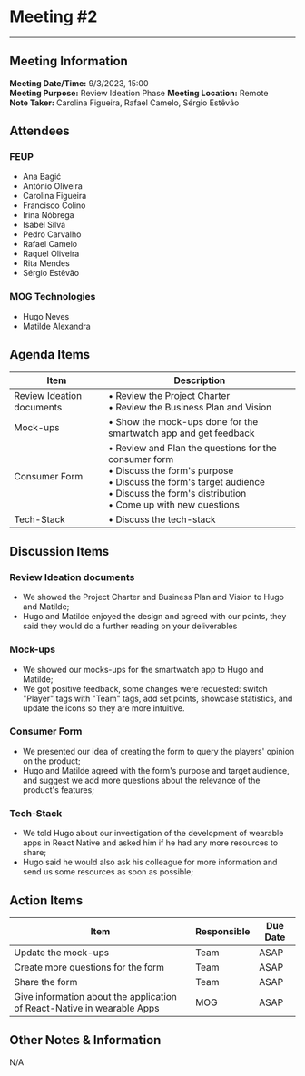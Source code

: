 # Meeting #2
--------------------

## Meeting Information
**Meeting Date/Time:** 9/3/2023, 15:00  
**Meeting Purpose:** Review Ideation Phase
**Meeting Location:** Remote  
**Note Taker:** Carolina Figueira, Rafael Camelo, Sérgio Estêvão

## Attendees

### FEUP
- Ana Bagić
- António Oliveira
- Carolina Figueira
- Francisco Colino
- Irina Nóbrega
- Isabel Silva
- Pedro Carvalho
- Rafael Camelo
- Raquel Oliveira
- Rita Mendes
- Sérgio Estêvão

### MOG Technologies

- Hugo Neves
- Matilde Alexandra

## Agenda Items

Item | Description
---- | ----
Review Ideation documents | • Review the Project Charter <br>• Review the Business Plan and Vision
Mock-ups | • Show the mock-ups done for the smartwatch app and get feedback
Consumer Form | • Review and Plan the questions for the consumer form <br>• Discuss the form's purpose <br>• Discuss the form's target audience <br>• Discuss the form's distribution <br>• Come up with new questions
Tech-Stack | • Discuss the tech-stack



## Discussion Items

### Review Ideation documents
- We showed the Project Charter and Business Plan and Vision to Hugo and Matilde;
- Hugo and Matilde enjoyed the design and agreed with our points, they said they would do a further reading on your deliverables

### Mock-ups
- We showed our mocks-ups for the smartwatch app to Hugo and Matilde;
- We got positive feedback, some changes were requested: switch "Player" tags with "Team" tags, add set points, showcase statistics, and update the icons so they are more intuitive.


### Consumer Form
- We presented our idea of creating the form to query the players' opinion on the product;
- Hugo and Matilde agreed with the form's purpose and target audience, and suggest we add more questions about the relevance of the product's features;

### Tech-Stack
- We told Hugo about our investigation of the development of wearable apps in React Native and asked him if he had any more resources to share;
- Hugo said he would also ask his colleague for more information and send us some resources as soon as possible;



## Action Items
| Item | Responsible | Due Date |
| ---- | ---- | ---- |
| Update the mock-ups | Team | ASAP |
| Create more questions for the form | Team | ASAP |
| Share the form | Team | ASAP |
| Give information about the application of React-Native in wearable Apps | MOG | ASAP |

## Other Notes & Information
N/A
